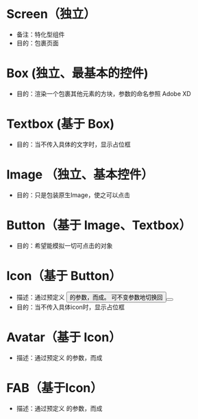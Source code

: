 # Screen（独立）
- 备注：特化型组件
- 目的：包裹页面

# Box (独立、最基本的控件)
- 目的：渲染一个包裹其他元素的方块，参数的命名参照 Adobe XD

# Textbox (基于 Box)
- 目的：当不传入具体的文字时，显示占位框

# Image （独立、基本控件）
- 目的：只是包装原生Image，使之可以点击

# Button（基于 Image、Textbox）
- 目的：希望能模拟一切可点击的对象

# Icon（基于 Button）
- 描述：通过预定义 <Button> 的参数，而成。<Icon> 可不变参数地切换回 <Button>
- 目的：当不传入具体icon时，显示占位框

# Avatar（基于 Icon）
- 描述：通过预定义 <Icon> 的参数，而成

# FAB（基于Icon）
- 描述：通过预定义 <Icon> 的参数，而成



<!-- todo: 为了逻辑更直观，为了填写更方便，做成表格 -->